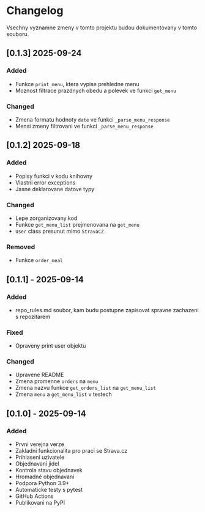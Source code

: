 # Changelog

Vsechny vyznamne zmeny v tomto projektu budou dokumentovany v tomto souboru.

## [0.1.3] 2025-09-24
### Added
- Funkce `print_menu`, ktera vypise prehledne menu
- Moznost filtrace prazdnych obedu a polevek ve funkci `get_menu`

### Changed
- Zmena formatu hodnoty `date` ve funkci `_parse_menu_response`
- Mensi zmeny filtrovani ve funkci `_parse_menu_response`

## [0.1.2] 2025-09-18
### Added
- Popisy funkci v kodu knihovny
- Vlastni error exceptions
- Jasne deklarovane datove typy

### Changed
- Lepe zorganizovany kod
- Funkce `get_menu_list` prejmenovana na `get_menu`
- `User` class presunut mimo `StravaCZ`

### Removed
- Funkce `order_meal`


## [0.1.1] - 2025-09-14
### Added
- repo_rules.md soubor, kam budu postupne zapisovat spravne zachazeni s repozitarem

### Fixed
- Opraveny print user objektu

### Changed
- Upravene README
- Zmena promenne `orders` na `menu`
- Zmena nazvu funkce `get_orders_list` na `get_menu_list`
- Zmena `menu` a `get_menu_list` v testech

## [0.1.0] - 2025-09-14
### Added
- Prvni verejna verze
- Zakladni funkcionalita pro praci se Strava.cz
- Prihlaseni uzivatele
- Objednavani jidel
- Kontrola stavu objednavek
- Hromadné objednavani
- Podpora Python 3.9+
- Automaticke testy s pytest
- GitHub Actions
- Publikovani na PyPI
